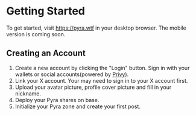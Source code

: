 # Getting Started

To get started, visit https://pyra.wtf in your desktop browser. The mobile version is coming soon.

## Creating an Account
1. Create a new account by clicking the "Login" button. Sign in with your wallets or social accounts(powered by [Privy](https://privy.io/)).
2. Link your X account. Your may need to sign in to your X account first.
3. Upload your avatar picture, profile cover picture and fill in your nickname.
4. Deploy your Pyra shares on base.
5. Initialize your Pyra zone and create your first post.